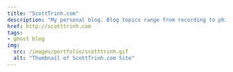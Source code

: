 ```yaml
---
title: "ScottTrinh.com"
description: "My personal blog. Blog topics range from recording to philosophy."
href: http://scotttrinh.com
tags:
- ghost blog
img:
  src: /images/portfolio/scotttrinh.gif
  alt: "Thumbnail of ScottTrinh.com Site"
---
```

